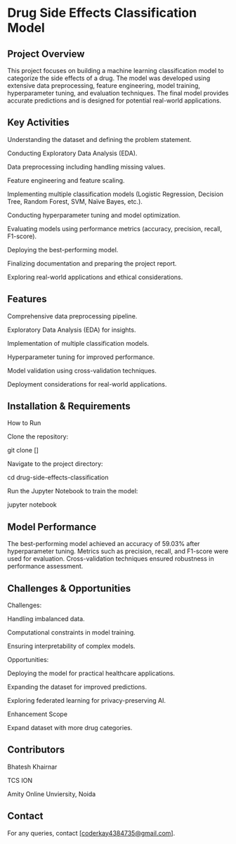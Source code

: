 # Drug Side Effects Classification Model

## Project Overview

This project focuses on building a machine learning classification model to categorize the side effects of a drug. The model was developed using extensive data preprocessing, feature engineering, model training, hyperparameter tuning, and evaluation techniques. The final model provides accurate predictions and is designed for potential real-world applications.

## Key Activities

Understanding the dataset and defining the problem statement.

Conducting Exploratory Data Analysis (EDA).

Data preprocessing including handling missing values.

Feature engineering and feature scaling.

Implementing multiple classification models (Logistic Regression, Decision Tree, Random Forest, SVM, Naïve Bayes, etc.).

Conducting hyperparameter tuning and model optimization.

Evaluating models using performance metrics (accuracy, precision, recall, F1-score).

Deploying the best-performing model.

Finalizing documentation and preparing the project report.

Exploring real-world applications and ethical considerations.

## Features

Comprehensive data preprocessing pipeline.

Exploratory Data Analysis (EDA) for insights.

Implementation of multiple classification models.

Hyperparameter tuning for improved performance.

Model validation using cross-validation techniques.

Deployment considerations for real-world applications.

## Installation & Requirements

How to Run

Clone the repository:

git clone []

Navigate to the project directory:

cd drug-side-effects-classification

Run the Jupyter Notebook to train the model:

jupyter notebook

## Model Performance

The best-performing model achieved an accuracy of 59.03% after hyperparameter tuning. Metrics such as precision, recall, and F1-score were used for evaluation. Cross-validation techniques ensured robustness in performance assessment.

## Challenges & Opportunities

Challenges:

Handling imbalanced data.

Computational constraints in model training.

Ensuring interpretability of complex models.

Opportunities:

Deploying the model for practical healthcare applications.

Expanding the dataset for improved predictions.

Exploring federated learning for privacy-preserving AI.

Enhancement Scope

Expand dataset with more drug categories.

## Contributors

Bhatesh Khairnar

TCS ION

Amity Online Unviersity, Noida

## Contact

For any queries, contact [coderkay4384735@gmail.com].
